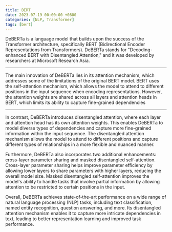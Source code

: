 ```yaml
---
title: BERT
date: 2023-07-19 00:00:00 +0800
categories: [NLP, Transformer]
tags: [bert]
---
```


DeBERTa is a language model that builds upon the success of the Transformer architecture, specifically BERT (Bidirectional Encoder Representations from Transformers). DeBERTa stands for "Decoding-enhanced BERT with Disentangled Attention," and it was developed by researchers at Microsoft Research Asia.

---

The main innovation of DeBERTa lies in its attention mechanism, which addresses some of the limitations of the original BERT model. BERT uses the self-attention mechanism, which allows the model to attend to different positions in the input sequence when encoding representations. However, the attention weights are shared across all layers and attention heads in BERT, which limits its ability to capture fine-grained dependencies

[📝 bert and DeBERTa mechanism ]:#



---


In contrast, DeBERTa introduces disentangled attention, where each layer and attention head has its own attention weights. This enables DeBERTa to model diverse types of dependencies and capture more fine-grained information within the input sequence. The disentangled attention mechanism allows the model to attend to different positions and capture different types of relationships in a more flexible and nuanced manner.

Furthermore, DeBERTa also incorporates two additional enhancements: cross-layer parameter sharing and masked disentangled self-attention. Cross-layer parameter sharing helps improve parameter efficiency by allowing lower layers to share parameters with higher layers, reducing the overall model size. Masked disentangled self-attention improves the model's ability to handle tasks that involve partial information by allowing attention to be restricted to certain positions in the input.

Overall, DeBERTa achieves state-of-the-art performance on a wide range of natural language processing (NLP) tasks, including text classification, named entity recognition, question answering, and more. Its disentangled attention mechanism enables it to capture more intricate dependencies in text, leading to better representation learning and improved task performance.





